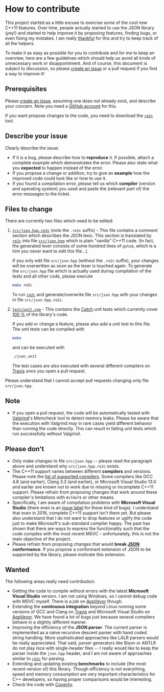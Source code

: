 # How to contribute

This project started as a little excuse to exercise some of the cool new C++11 features. Over time, people actually started to use the JSON library (yey!) and started to help improve it by proposing features, finding bugs, or even fixing my mistakes. I am really [thankful](https://github.com/nlohmann/json/blob/master/README.md#thanks) for this and try to keep track of all the helpers.

To make it as easy as possible for you to contribute and for me to keep an overview, here are a few guidelines which should help us avoid all kinds of unnecessary work or disappointment. And of course, this document is subject to discussion, so please [create an issue](https://github.com/nlohmann/json/issues/new) or a pull request if you find a way to improve it!

## Prerequisites

Please [create an issue](https://github.com/nlohmann/json/issues/new), assuming one does not already exist, and describe your concern. Note you need a [GitHub account](https://github.com/signup/free) for this.

If you want propose changes to the code, you need to download the [`re2c`](http://re2c.org) tool.

## Describe your issue

Clearly describe the issue:

- If it is a bug, please describe how to **reproduce** it. If possible, attach a complete example which demonstrates the error. Please also state what you **expected** to happen instead of the error.
- If you propose a change or addition, try to give an **example** how the improved code could look like or how to use it.
- If you found a compilation error, please tell us which **compiler** (version and operating system) you used and paste the (relevant part of) the error messages to the ticket.

## Files to change

There are currently two files which need to be edited:

1. [`src/json.hpp.re2c`](https://github.com/nlohmann/json/blob/master/src/json.hpp.re2c) (note the `.re2c` suffix) - This file contains a comment section which describes the JSON lexic. This section is translated by [`re2c`](http://re2c.org) into file [`src/json.hpp`](https://github.com/nlohmann/json/blob/master/src/json.hpp) which is plain "vanilla" C++11 code. (In fact, the generated lexer consists of some hundred lines of `goto`s, which is a hint you never want to edit this file...).

   If you only edit file `src/json.hpp` (without the `.re2c` suffix), your changes will be overwritten as soon as the lexer is touched again. To generate the `src/json.hpp` file which is actually used during compilation of the tests and all other code, please execute

   ```sh
   make re2c
   ```

   To run [`re2c`](http://re2c.org) and generate/overwrite file `src/json.hpp` with your changes in file `src/json.hpp.re2c`.


2. [`test/unit.cpp`](https://github.com/nlohmann/json/blob/master/test/unit.cpp) - This contains the [Catch](https://github.com/philsquared/Catch) unit tests which currently cover [100 %](https://coveralls.io/github/nlohmann/json) of the library's code.

   If you add or change a feature, please also add a unit test to this file. The unit tests can be compiled with

   ```sh
   make
   ```

   and can be executed with

   ```sh
   ./json_unit
   ```

   The test cases are also executed with several different compilers on [Travis](https://travis-ci.org/nlohmann/json) once you open a pull request.

Please understand that I cannot accept pull requests changing only file `src/json.hpp`.


## Note

- If you open a pull request, the code will be automatically tested with [Valgrind](http://valgrind.org)'s Memcheck tool to detect memory leaks. Please be aware that the execution with Valgrind _may_ in rare cases yield different behavior than running the code directly. This can result in failing unit tests which run successfully without Valgrind.

## Please don't

- Only make changes to file `src/json.hpp` -- please read the paragraph above and understand why `src/json.hpp.re2c` exists.
- The C++11 support varies between different **compilers** and versions. Please note the [list of supported compilers](https://github.com/nlohmann/json/blob/master/README.md#supported-compilers). Some compilers like GCC 4.8 (and earlier), Clang 3.3 (and earlier), or Microsoft Visual Studio 13.0 and earlier are known not to work due to missing or incomplete C++11 support. Please refrain from proposing changes that work around these compiler's limitations with `#ifdef`s or other means.
- Specifically, I am aware of compilation problems with **Microsoft Visual Studio** (there even is an [issue label](https://github.com/nlohmann/json/issues?utf8=✓&q=label%3A%22visual+studio%22+) for these kind of bugs). I understand that even in 2016, complete C++11 support isn't there yet. But please also understand that I do not want to drop features or uglify the code just to make Microsoft's sub-standard compiler happy. The past has shown that there are ways to express the functionality such that the code compiles with the most recent MSVC - unfortunately, this is not the main objective of the project.
- Please refrain from proposing changes that would **break [JSON](http://json.org) conformance**. If you propose a conformant extension of JSON to be supported by the library, please motivate this extension.

## Wanted

The following areas really need contribution:

- Getting the code to compile without errors with the latest **Microsoft Visual Studio** version. I am not using Windows, so I cannot debug code with MSVC myself. There is a job on [AppVeyor](https://ci.appveyor.com/project/nlohmann/json) though.
- Extending the **continuous integration** beyond Linux running some versions of GCC and Clang on [Travis](https://travis-ci.org/nlohmann/json) and Microsoft Visual Studio on [AppVeyor](https://ci.appveyor.com/project/nlohmann/json). We have found a lot of bugs just because several compilers behave in a slightly different manner.
- Improving the efficiency of the **JSON parser**. The current parser is implemented as a naive recursive descent parser with hand coded string handling. More sophisticated approaches like LALR parsers would be really appreciated. That said, parser generators like Bison or ANTLR do not play nice with single-header files -- I really would like to keep the parser inside the `json.hpp` header, and I am not aware of approaches similar to [`re2c`](http://re2c.org) for parsing.
- Extending and updating existing **benchmarks** to include (the most recent version of) this library. Though efficiency is not everything, speed and memory consumption are very important characteristics for C++ developers, so having proper comparisons would be interesting.
- Check the code with [Coverity](https://scan.coverity.com).
